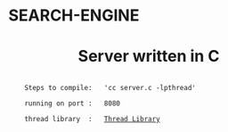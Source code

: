 # SEARCH-ENGINE

<html>
<h1 align="center" color="Blue">Server written in C</h1>
<code>
	Steps to compile: 	'cc server.c -lpthread'</br>
	running on port : 	8080</br>
	thread library  :	<a href="https://github.com/mbrossard/threadpool">Thread Library</a></br>
</code>
</html>
